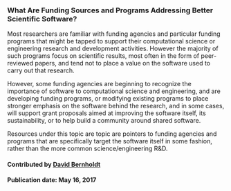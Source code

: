 ### What Are Funding Sources and Programs Addressing Better Scientific Software?

Most researchers are familiar with funding agencies and particular funding programs that might be tapped to support their computational science or engineering research and development activities.  However the majority of such programs focus on scientific results, most often in the form of peer-reviewed papers, and tend not to place a value on the software used to carry out that research.

However, some funding agencies are beginning to recognize the importance of software to computational science and engineering, and are developing funding programs, or modifying existing programs to place stronger emphasis on the software behind the research, and in some cases, will support grant proposals aimed at improving the software itself, its sustainability, or to help build a community around shared software.

Resources under this topic are topic are pointers to funding agencies and programs that are specifically target the software itself in some fashion, rather than the more common science/engineering R&D.

#### Contributed by [David Bernholdt](https://github.com/bernhold)

#### Publication date: May 16, 2017

<!---
Publish: yes
Pinned: yes
Categories: collaboration
Topics: funding sources and programs
Tags:
Level: 0
Prerequisites: none
Aggregate: none
--->

